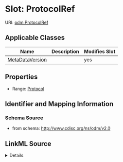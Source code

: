 # Slot: ProtocolRef

URI: [odm:ProtocolRef](http://www.cdisc.org/ns/odm/v2.0/ProtocolRef)



<!-- no inheritance hierarchy -->




## Applicable Classes

| Name | Description | Modifies Slot |
| --- | --- | --- |
[MetaDataVersion](MetaDataVersion.md) |  |  yes  |







## Properties

* Range: [Protocol](Protocol.md)





## Identifier and Mapping Information







### Schema Source


* from schema: http://www.cdisc.org/ns/odm/v2.0




## LinkML Source

<details>
```yaml
name: ProtocolRef
from_schema: http://www.cdisc.org/ns/odm/v2.0
rank: 1000
alias: ProtocolRef
domain_of:
- MetaDataVersion
range: Protocol

```
</details>